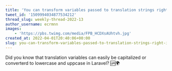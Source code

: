 ```yaml
---
title: 'You can transform variables passed to translation strings right in language files'
tweet_id: '1509994034877534212'
thread_slug: weekly-thread-2022-13
author_username: ecrmnn
images:
    - 'https://pbs.twimg.com/media/FPB_HCDXsAUhtvh.jpg'
created_at: 2022-04-01T20:40:06+00:00
slug: you-can-transform-variables-passed-to-translation-strings-right-in-language-files
---
```

Did you know that translation variables can easily be capitalized or converterd to lowercase and uppcase in Laravel? 🆙🌍